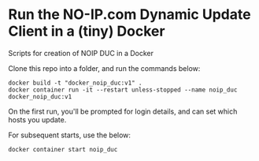 # Run the NO-IP.com Dynamic Update Client in a (tiny) Docker
Scripts for creation of NOIP DUC in a Docker

Clone this repo into a folder, and run the commands below:

```
docker build -t "docker_noip_duc:v1" .
docker container run -it --restart unless-stopped --name noip_duc docker_noip_duc:v1
```

On the first run, you'll be prompted for login details, and can set which hosts you update.

For subsequent starts, use the below:

```
docker container start noip_duc
```


